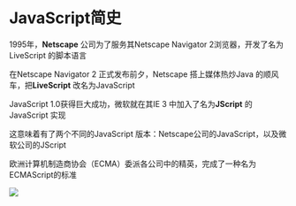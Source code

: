 # JavaScript简史

1995年，**Netscape** 公司为了服务其Netscape Navigator 2浏览器，开发了名为LiveScript 的脚本语言

在Netscape Navigator 2 正式发布前夕，Netscape 搭上媒体热炒Java 的顺风车，把**LiveScript** 改名为JavaScript

JavaScript 1.0获得巨大成功，微软就在其IE 3 中加入了名为**JScript** 的JavaScript 实现

这意味着有了两个不同的JavaScript 版本：Netscape公司的JavaScript，以及微软公司的JScript

欧洲计算机制造商协会（ECMA）委派各公司中的精英，完成了一种名为ECMAScript的标准

![](https://sinacloud.net/pro-js/es.png)